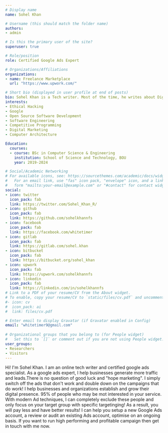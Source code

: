 ```yaml
---
# Display name
name: Sohel Khan

# Username (this should match the folder name)
authors:
- admin

# Is this the primary user of the site?
superuser: true

# Role/position
role: Certified Google Ads Expert

# Organizations/Affiliations
organizations:
- name: Freelance Marketplace
  url: "https://www.upwork.com/"

# Short bio (displayed in user profile at end of posts)
bio: Sohel Khan is a Tech writer. Most of the time, he writes about Digital skill technologies.
interests:
- Ethical Hacking
- Google
- Open Source Software Development
- Software Engineering 
- Competitive Programming 
- Digital Marketing
- Computer Architecture

Education:
  courses:
  - course: BSc in Computer Science & Engineering
    institution: School of Science and Technology, BOU
    year: 2019-2024

# Social/Academic Networking
# For available icons, see: https://sourcethemes.com/academic/docs/widgets/#icons
#   For an email link, use "fas" icon pack, "envelope" icon, and a link in the
#   form "mailto:your-email@example.com" or "#contact" for contact widget.
social:
- icon: twitter
  icon_pack: fab
  link: https://twitter.com/Sohel_Khan_R/
- icon: github
  icon_pack: fab
  link: https://github.com/sohelkhannfs
- icon: facebook
  icon_pack: fab
  link: https://facebook.com/whitetimer
- icon: gitlab
  icon_pack: fab
  link: https://gitlab.com/sohel.khan
- icon: bitbucket
  icon_pack: fab
  link: https://bitbucket.org/sohel_khan
- icon: upwork
  icon_pack: fab
  link: https://upwork.com/sohelkhannfs
- icon: linkedin
  icon_pack: fab
  link: https://linkedin.com/in/sohelkhannfs
# Link to a PDF of your resume/CV from the About widget.
# To enable, copy your resume/CV to `static/files/cv.pdf` and uncomment the lines below.  
#- icon: cv
#  icon_pack: ai
#  link: files/cv.pdf

# Enter email to display Gravatar (if Gravatar enabled in Config)
email: "whitetimer9@gmail.com"
  
# Organizational groups that you belong to (for People widget)
#   Set this to `[]` or comment out if you are not using People widget.  
user_groups:
- Researchers
- Visitors
---
```


Hi! I'm Sohel Khan. I am an online tech writer and certified google ads specialist. As a google ads expert, I help businesses generate  more traffic and leads.There is no question of good luck and "hope marketing". I simply switch  off the ads that don't work and double down on the campaigns that do work! 
I help  businesses and organizations establish and grow their digital presence. 95% of people who may be mot interested in your service. With modern Ad techniques, I can completely exclude these people and only focus on your target group with specific targetinging! As a result, you will pay less and have better results!
I can help you setup a new Google Ads account, a review or audit an existing Ads account, optimise on an ongoing  basis.
If you want to run high performing and profitable campaign then get in touch  with me now.
